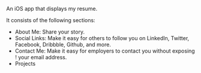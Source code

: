 An iOS app that displays my resume.

It consists of the following sections:

* About Me: Share your story.
* Social Links: Make it easy for others to follow you on LinkedIn, Twitter, Facebook, Dribbble, Github, and more.
* Contact Me: Make it easy for employers to contact you without exposing ! your email address.
* Projects
